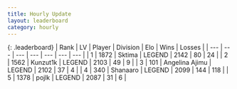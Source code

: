 ```yaml
---
title: Hourly Update
layout: leaderboard
category: hourly
---
```


{: .leaderboard}
| Rank | LV | Player | Division | Elo | Wins | Losses |
| --- | --- | --- | --- | --- | --- | --- |
| <span data-change="0">1</span> | 1872 | <span title="ID: 353063">Sktima</span> | LEGEND | <span data-change="0">2142</span> | <span data-change="0">80</span> | <span data-change="0">24</span> |
| <span data-change="0">2</span> | 1562 | <span title="ID: 392407">Kunzut1k</span> | LEGEND | <span data-change="0">2103</span> | <span data-change="0">49</span> | <span data-change="0">9</span> |
| <span data-change="0">3</span> | 101 | <span title="ID: 669171">Angelina Ajimu</span> | LEGEND | <span data-change="0">2102</span> | <span data-change="0">37</span> | <span data-change="0">4</span> |
| <span data-change="1">4</span> | 340 | <span title="ID: 152948">Shanaaro</span> | LEGEND | <span data-change="13">2099</span> | <span data-change="2">144</span> | <span data-change="0">118</span> |
| <span data-change="-1">5</span> | 1378 | <span title="ID: 4783">pojlk</span> | LEGEND | <span data-change="0">2087</span> | <span data-change="0">31</span> | <span data-change="0">6</span> |
